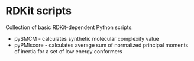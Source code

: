 # RDKit scripts

Collection of basic RDKit-dependent Python scripts.

* pySMCM - calculates synthetic molecular complexity value
* pyPMIscore - calculates average sum of normalized principal moments of inertia for a set of low energy conformers
